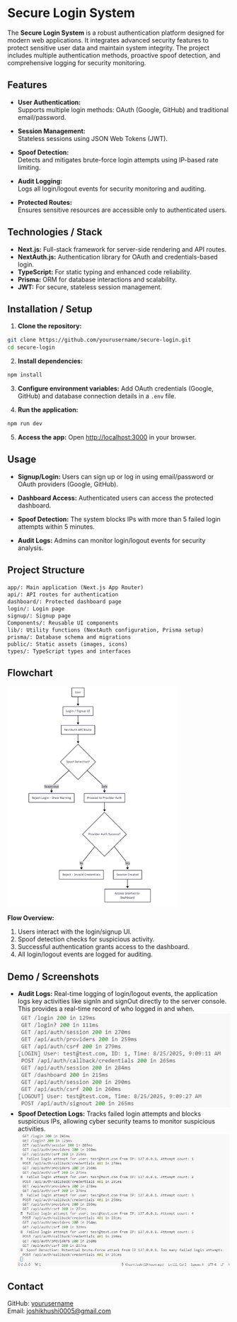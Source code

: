 # Secure Login System

The **Secure Login System** is a robust authentication platform designed for modern web applications. It integrates advanced security features to protect sensitive user data and maintain system integrity. The project includes multiple authentication methods, proactive spoof detection, and comprehensive logging for security monitoring.



## Features

- **User Authentication:**  
  Supports multiple login methods: OAuth (Google, GitHub) and traditional email/password.

- **Session Management:**  
  Stateless sessions using JSON Web Tokens (JWT).

- **Spoof Detection:**  
  Detects and mitigates brute-force login attempts using IP-based rate limiting.

- **Audit Logging:**  
  Logs all login/logout events for security monitoring and auditing.

- **Protected Routes:**  
  Ensures sensitive resources are accessible only to authenticated users.



## Technologies / Stack

- **Next.js:** Full-stack framework for server-side rendering and API routes.  
- **NextAuth.js:** Authentication library for OAuth and credentials-based login.  
- **TypeScript:** For static typing and enhanced code reliability.  
- **Prisma:** ORM for database interactions and scalability.  
- **JWT:** For secure, stateless session management.



## Installation / Setup

1. **Clone the repository:**
```bash
git clone https://github.com/yourusername/secure-login.git
cd secure-login
````

2. **Install dependencies:**

```bash
npm install
```

3. **Configure environment variables:**
   Add OAuth credentials (Google, GitHub) and database connection details in a `.env` file.

4. **Run the application:**

```bash
npm run dev
```

5. **Access the app:**
   Open [http://localhost:3000](http://localhost:3000) in your browser.



## Usage

* **Signup/Login:**
  Users can sign up or log in using email/password or OAuth providers (Google, GitHub).

* **Dashboard Access:**
  Authenticated users can access the protected dashboard.

* **Spoof Detection:**
  The system blocks IPs with more than 5 failed login attempts within 5 minutes.

* **Audit Logs:**
  Admins can monitor login/logout events for security analysis.



## Project Structure

```
app/: Main application (Next.js App Router)
api/: API routes for authentication
dashboard/: Protected dashboard page
login/: Login page
signup/: Signup page
Components/: Reusable UI components
lib/: Utility functions (NextAuth configuration, Prisma setup)
prisma/: Database schema and migrations
public/: Static assets (images, icons)
types/: TypeScript types and interfaces
```



## Flowchart

![Authentication Flowchart](assets/flow.PNG)

**Flow Overview:**

1. Users interact with the login/signup UI.
2. Spoof detection checks for suspicious activity.
3. Successful authentication grants access to the dashboard.
4. All login/logout events are logged for auditing.



## Demo / Screenshots

* **Audit Logs:** Real-time logging of login/logout events, the application logs key activities like signIn and signOut directly to the server console. This provides a real-time record of who logged in and when.
  ![AUDIT_LOGS](assets/logg.PNG)
* **Spoof Detection Logs:** Tracks failed login attempts and blocks suspicious IPs, allowing cyber security teams to monitor suspicious activities.
  ![spoof logs](assets/security_logs.PNG)


## Contact
GitHub: [yourusername](https://github.com/khushi-joshi-05)  
Email: joshikhushi0005@gmail.com
